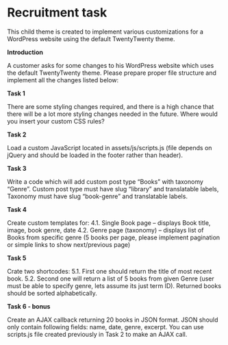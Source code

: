 # Recruitment task

This child theme is created to implement various customizations for a WordPress website using the default TwentyTwenty theme.

**Introduction**

A customer asks for some changes to his WordPress website which uses the default TwentyTwenty theme. Please prepare proper file structure and implement all the changes listed below:

**Task 1** 

There are some styling changes required, and there is a high chance that there will be a lot more styling changes needed in the future. Where would you insert your custom CSS rules?

**Task 2**

Load a custom JavaScript located in assets/js/scripts.js (file depends on jQuery and should be loaded in the footer rather than header).

**Task 3**

Write a code which will add custom post type “Books” with taxonomy “Genre”. Custom post type must have slug “library” and translatable labels,
Taxonomy must have slug “book-genre” and translatable labels.

**Task 4**

Create custom templates for:
4.1. Single Book page – displays Book title, image, book genre, date
4.2. Genre page (taxonomy) – displays list of Books from specific genre (5 books per page, please implement pagination or simple links to show next/previous page)

**Task 5**

Crate two shortcodes:
5.1. First one should return the title of most recent book.
5.2. Second one will return a list of 5 books from given Genre (user must be able to specify genre, lets assume its just term ID). Returned books should be sorted alphabetically.

**Task 6 - bonus**

Create an AJAX callback returning 20 books in JSON format. JSON should only contain following fields: name, date, genre, excerpt. You can use scripts.js file created previously in Task 2 to make an AJAX call.
